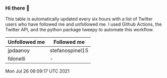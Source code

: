 ### Hi there 👋

This table is automatically updated every six hours with a list of Twitter users who have followed me and unfollowed me. I used Github Actions, the Twitter API, and the python package tweepy to automate this workflow.

| Unfollowed me |  Followed me |
| --- | --- |
|jpdaanoy|stefanospinel15|
|fdonelli|-|
Mon Jul 26 06:09:17 UTC 2021
